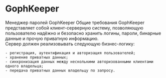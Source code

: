 # GophKeeper
Менеджер паролей GophKeeper
Общие требования
GophKeeper представляет собой клиент-серверную систему, позволяющую пользователю надёжно и безопасно хранить логины, пароли, бинарные данные и прочую приватную информацию.  
Сервер должен реализовывать следующую бизнес-логику:  
  
    - регистрация, аутентификация и авторизация пользователей;  
    - хранение приватных данных;  
    - синхронизация данных между несколькими авторизованными клиентами одного владельца;  
    - передача приватных данных владельцу по запросу.  
  
